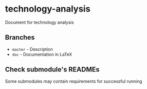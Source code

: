 # technology-analysis
Document for technology analysis

## Branches
 - `master` - Description
 - `doc` - Documentation in LaTeX

## Check submodule's READMEs
Some submodules may contain requirements for successful running
